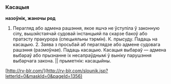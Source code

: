 ### Касацыя
**назоўнік, жаночы род**

1. Перагляд або адмена рашэння, якое яшчэ не ўступіла ў законную сілу, вышэйстаячай судовай інстанцыяй па скарзе бакоў або пратэсту пракурора (спецыяльны тэрмін). К. прысуду. Падаць на касацыю. 2. Заява з просьбай аб пераглядзе або адмене судовага рашэння (размоўнае). Падаць касацыю. Касацыя выбараў — адмена выбараў або прызнанне іх несапраўднымі ў выніку парушэння выбарчага закона. || прыметнік: касацыйны.

<a rel="author">[http://rv-blr.com/](http://rv-blr.com/slounik.jsp?letterId=0&maskId=0&pageId=1356)</a>
